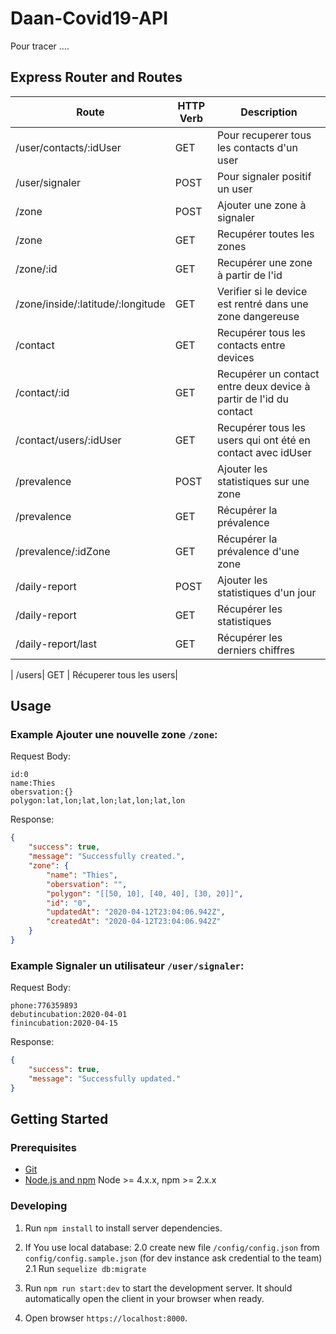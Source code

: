 # Daan-Covid19-API
Pour tracer ....


## Express Router and Routes

| Route           | HTTP Verb   | Description                          |
| --------------- | ---------  | ------------------------------------ |
| /user/contacts/:idUser  | GET  | Pour recuperer tous les contacts d'un user |
| /user/signaler  | POST  | Pour signaler positif un user  |
| /zone      | POST                    | Ajouter une zone à signaler         |
| /zone      | GET                    | Recupérer toutes les zones         |
| /zone/:id      | GET                   | Recupérer une zone à partir de l'id                  |
| /zone/inside/:latitude/:longitude  | GET   | Verifier si le device est rentré dans une zone dangereuse                |
| /contact  | GET  | Recupérer tous les contacts entre devices |
| /contact/:id | GET  | Recupérer un contact entre deux device à partir de l'id du contact |
| /contact/users/:idUser | GET  | Recupérer tous les users qui ont été en contact avec idUser |
| /prevalence | POST                    | Ajouter les statistiques sur une zone                              |
| /prevalence | GET                     | Récupérer la prévalence                                            |
| /prevalence/:idZone | GET             | Récupérer la prévalence d'une zone                                 |
| /daily-report | POST                    | Ajouter les statistiques d'un jour                              |
| /daily-report | GET                     | Récupérer les statistiques                                            |
| /daily-report/last | GET             | Récupérer les derniers chiffres                                |

| /users| GET | Récuperer tous les users|


## Usage

### Example **Ajouter une nouvelle zone** `/zone`:

Request Body:
```
id:0
name:Thies
obersvation:{}
polygon:lat,lon;lat,lon;lat,lon;lat,lon
```

Response:
```json
{
    "success": true,
    "message": "Successfully created.",
    "zone": {
        "name": "Thies",
        "obersvation": "",
        "polygon": "[[50, 10], [40, 40], [30, 20]]",
        "id": "0",
        "updatedAt": "2020-04-12T23:04:06.942Z",
        "createdAt": "2020-04-12T23:04:06.942Z"
    }
}
```

### Example **Signaler un utilisateur** `/user/signaler`:

Request Body:
```
phone:776359893
debutincubation:2020-04-01
finincubation:2020-04-15
``` 

Response:
```json
{
    "success": true,
    "message": "Successfully updated."
}
```

## Getting Started

### Prerequisites

- [Git](https://git-scm.com/)
- [Node.js and npm](nodejs.org) Node >= 4.x.x, npm >= 2.x.x

### Developing

1. Run `npm install` to install server dependencies.
2. If You use local database:
    2.0 create new file `/config/config.json` from `config/config.sample.json` (for dev instance ask credential to the team)
    2.1 Run `sequelize db:migrate` 
3. Run `npm run start:dev` to start the development server. It should automatically open the client in your browser when ready.

3. Open browser `https://localhost:8000`.




